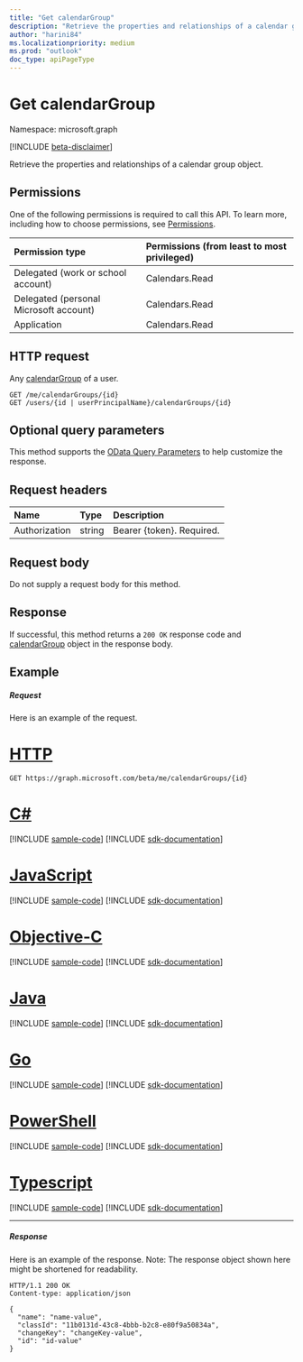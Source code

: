 ```yaml
---
title: "Get calendarGroup"
description: "Retrieve the properties and relationships of a calendar group object."
author: "harini84"
ms.localizationpriority: medium
ms.prod: "outlook"
doc_type: apiPageType
---
```


# Get calendarGroup

Namespace: microsoft.graph

[!INCLUDE [beta-disclaimer](../../includes/beta-disclaimer.md)]

Retrieve the properties and relationships of a calendar group object.

## Permissions

One of the following permissions is required to call this API. To learn more, including how to choose permissions, see [Permissions](/graph/permissions-reference).

| Permission type                        | Permissions (from least to most privileged) |
| :------------------------------------- | :------------------------------------------ |
| Delegated (work or school account)     | Calendars.Read                              |
| Delegated (personal Microsoft account) | Calendars.Read                              |
| Application                            | Calendars.Read                              |

## HTTP request

<!-- { "blockType": "ignored" } -->

Any [calendarGroup](../resources/calendargroup.md) of a user.

```http
GET /me/calendarGroups/{id}
GET /users/{id | userPrincipalName}/calendarGroups/{id}
```

## Optional query parameters

This method supports the [OData Query Parameters](/graph/query-parameters) to help customize the response.

## Request headers

| Name          | Type   | Description               |
| :------------ | :----- | :------------------------ |
| Authorization | string | Bearer {token}. Required. |

## Request body

Do not supply a request body for this method.

## Response

If successful, this method returns a `200 OK` response code and [calendarGroup](../resources/calendargroup.md) object in the response body.

## Example

##### Request

Here is an example of the request.


# [HTTP](#tab/http)
<!-- {
  "blockType": "request",
  "name": "get_calendargroup"
}-->

```msgraph-interactive
GET https://graph.microsoft.com/beta/me/calendarGroups/{id}
```
# [C#](#tab/csharp)
[!INCLUDE [sample-code](../includes/snippets/csharp/get-calendargroup-csharp-snippets.md)]
[!INCLUDE [sdk-documentation](../includes/snippets/snippets-sdk-documentation-link.md)]

# [JavaScript](#tab/javascript)
[!INCLUDE [sample-code](../includes/snippets/javascript/get-calendargroup-javascript-snippets.md)]
[!INCLUDE [sdk-documentation](../includes/snippets/snippets-sdk-documentation-link.md)]

# [Objective-C](#tab/objc)
[!INCLUDE [sample-code](../includes/snippets/objc/get-calendargroup-objc-snippets.md)]
[!INCLUDE [sdk-documentation](../includes/snippets/snippets-sdk-documentation-link.md)]

# [Java](#tab/java)
[!INCLUDE [sample-code](../includes/snippets/java/get-calendargroup-java-snippets.md)]
[!INCLUDE [sdk-documentation](../includes/snippets/snippets-sdk-documentation-link.md)]

# [Go](#tab/go)
[!INCLUDE [sample-code](../includes/snippets/go/get-calendargroup-go-snippets.md)]
[!INCLUDE [sdk-documentation](../includes/snippets/snippets-sdk-documentation-link.md)]

# [PowerShell](#tab/powershell)
[!INCLUDE [sample-code](../includes/snippets/powershell/get-calendargroup-powershell-snippets.md)]
[!INCLUDE [sdk-documentation](../includes/snippets/snippets-sdk-documentation-link.md)]

# [Typescript](#tab/typescript)
[!INCLUDE [sample-code](../includes/snippets/typescript/get-calendargroup-typescript-snippets.md)]
[!INCLUDE [sdk-documentation](../includes/snippets/snippets-sdk-documentation-link.md)]

---


##### Response

Here is an example of the response. Note: The response object shown here might be shortened for readability.

<!-- {
  "blockType": "response",
  "truncated": true,
  "@odata.type": "microsoft.graph.calendarGroup"
} -->

```http
HTTP/1.1 200 OK
Content-type: application/json

{
  "name": "name-value",
  "classId": "11b0131d-43c8-4bbb-b2c8-e80f9a50834a",
  "changeKey": "changeKey-value",
  "id": "id-value"
}
```

<!-- uuid: 8fcb5dbc-d5aa-4681-8e31-b001d5168d79
2015-10-25 14:57:30 UTC -->

<!--
{
  "type": "#page.annotation",
  "description": "Get calendarGroup",
  "keywords": "",
  "section": "documentation",
  "tocPath": "",
  "suppressions": [
  ]
}
-->
